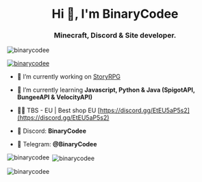 <h1 align="center">Hi 👋, I'm BinaryCodee</h1>
<h3 align="center">Minecraft, Discord & Site developer.</h3>

<p align="left"> <img src="https://komarev.com/ghpvc/?username=binarycodee&label=Profile%20views&color=0e75b6&style=flat" alt="binarycodee" /> </p>

<p align="left"> <a href="https://github.com/ryo-ma/github-profile-trophy"><img src="https://github-profile-trophy.vercel.app/?username=binarycodee" alt="binarycodee" /></a> </p>

- 🔭 I’m currently working on [StoryRPG](https://discord.gg/KmWDQE9Epg)

- 🌱 I’m currently learning **Javascript, Python & Java (SpigotAPI, BungeeAPI & VelocityAPI)**

- 👨‍💻 TBS - EU | Best shop EU [https://discord.gg/EtEU5aP5s2](https://discord.gg/EtEU5aP5s2)

- 🔗 Discord: **BinaryCodee**

- 🔗 Telegram: **@BinaryCodee**
<p align="left">
</p>

<p><img align="left" src="https://github-readme-stats.vercel.app/api/top-langs?username=binarycodee&show_icons=true&locale=en&layout=compact" alt="binarycodee" /></p>

<p>&nbsp;<img align="center" src="https://github-readme-stats.vercel.app/api?username=binarycodee&show_icons=true&locale=en" alt="binarycodee" /></p>

<p><img align="center" src="https://github-readme-streak-stats.herokuapp.com/?user=binarycodee&" alt="binarycodee" /></p>

